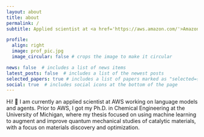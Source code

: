 ```yaml
---
layout: about
title: about
permalink: /
subtitle: Applied scientist at <a href='https://aws.amazon.com/'>Amazon Web Services</a> in San Francisco. Engineering Ph.D. from <a href='https://aws.amazon.com/'>the University of Michigan</a>.

profile:
  align: right
  image: prof_pic.jpg
  image_circular: false # crops the image to make it circular

news: false  # includes a list of news items
latest_posts: false  # includes a list of the newest posts
selected_papers: true # includes a list of papers marked as "selected={true}"
social: true  # includes social icons at the bottom of the page
---
```

Hi! 👋 I am currently an applied scientist at AWS working on language models and agents. Prior to AWS, I got my Ph.D. in Chemical Engineering at the University of Michigan, where my thesis focused on using machine learning to augment and improve quantum mechanical studies of catalytic materials, with a focus on materials discovery and optimization.
